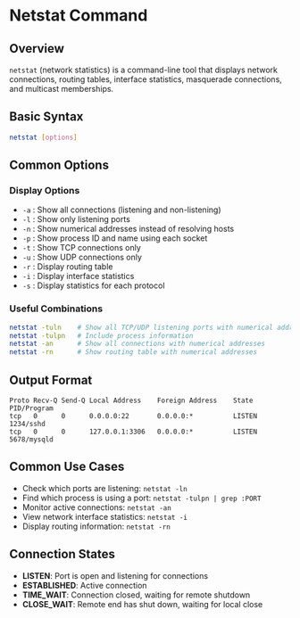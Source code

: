 # Netstat Command

## Overview
`netstat` (network statistics) is a command-line tool that displays network connections, routing tables, interface statistics, masquerade connections, and multicast memberships.

## Basic Syntax
```bash
netstat [options]
```

## Common Options

### Display Options
- `-a` : Show all connections (listening and non-listening)
- `-l` : Show only listening ports
- `-n` : Show numerical addresses instead of resolving hosts
- `-p` : Show process ID and name using each socket
- `-t` : Show TCP connections only
- `-u` : Show UDP connections only
- `-r` : Display routing table
- `-i` : Display interface statistics
- `-s` : Display statistics for each protocol

### Useful Combinations
```bash
netstat -tuln    # Show all TCP/UDP listening ports with numerical addresses
netstat -tulpn   # Include process information
netstat -an      # Show all connections with numerical addresses
netstat -rn      # Show routing table with numerical addresses
```

## Output Format
```
Proto Recv-Q Send-Q Local Address    Foreign Address    State       PID/Program
tcp   0      0      0.0.0.0:22       0.0.0.0:*          LISTEN      1234/sshd
tcp   0      0      127.0.0.1:3306   0.0.0.0:*          LISTEN      5678/mysqld
```

## Common Use Cases
- Check which ports are listening: `netstat -ln`
- Find which process is using a port: `netstat -tulpn | grep :PORT`
- Monitor active connections: `netstat -an`
- View network interface statistics: `netstat -i`
- Display routing information: `netstat -rn`

## Connection States
- **LISTEN**: Port is open and listening for connections
- **ESTABLISHED**: Active connection
- **TIME_WAIT**: Connection closed, waiting for remote shutdown
- **CLOSE_WAIT**: Remote end has shut down, waiting for local close
